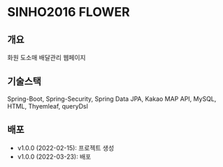 # SINHO2016 FLOWER

## 개요
 화원 도소매 배달관리 웹페이지 
 
## 기술스택
Spring-Boot, Spring-Security, Spring Data JPA, Kakao MAP API, MySQL, HTML, Thyemleaf, queryDsl

## 배포
- v1.0.0 (2022-02-15): 프로젝트 생성
- v1.0.0 (2022-03-23): 배포
